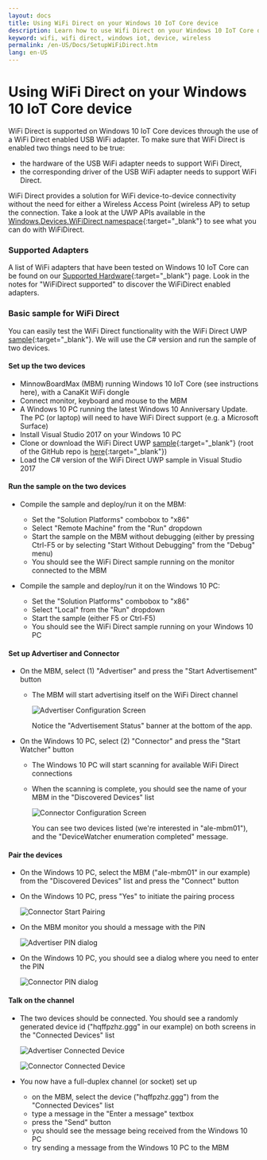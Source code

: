 ```yaml
---
layout: docs
title: Using WiFi Direct on your Windows 10 IoT Core device
description: Learn how to use Wifi Direct on your Windows 10 IoT Core device
keyword: wifi, wifi direct, windows iot, device, wireless
permalink: /en-US/Docs/SetupWiFiDirect.htm
lang: en-US
---
```


# Using WiFi Direct on your Windows 10 IoT Core device

WiFi Direct is supported on Windows 10 IoT Core devices through the use of a WiFi Direct enabled USB WiFi adapter. To make sure that WiFi Direct is enabled two things need to be true:
* the hardware of the USB WiFi adapter needs to support WiFi Direct,
* the corresponding driver of the USB WiFi adapter needs to support WiFi Direct. 

WiFi Direct provides a solution for WiFi device-to-device connectivity without the need for either a Wireless Access Point (wireless AP) to setup the connection. Take a look at the UWP APIs available in the [Windows.Devices.WiFiDirect namespace](https://msdn.microsoft.com/en-us/library/windows/apps/windows.devices.wifidirect.aspx){:target="_blank"} to see what you can do with WiFiDirect.

### <a name="WiFi_Devices"></a>Supported Adapters

A list of WiFi adapters that have been tested on Windows 10 IoT Core can be found on our [Supported Hardware]({{site.baseurl}}/{{page.lang}}/Docs/HardwareCompatList.htm#WiFi-Dongles){:target="_blank"} page. Look in the notes for "WiFiDirect supported" to discover the WiFiDirect enabled adapters.

### Basic sample for WiFi Direct

You can easily test the WiFi Direct functionality with the WiFi Direct UWP [sample](https://github.com/Microsoft/Windows-universal-samples/tree/master/Samples/WiFiDirect){:target="_blank"}. We will use the C# version and run the sample of two devices.

#### Set up the two devices
* MinnowBoardMax (MBM) running Windows 10 IoT Core (see instructions here), with a CanaKit WiFi dongle
* Connect monitor, keyboard and mouse to the MBM
* A Windows 10 PC running the latest Windows 10 Anniversary Update. The PC (or laptop) will need to have WiFi Direct support (e.g. a Microsoft Surface)
* Install Visual Studio 2017 on your Windows 10 PC
* Clone or download the WiFi Direct UWP [sample](https://github.com/Microsoft/Windows-universal-samples/tree/master/Samples/WiFiDirect){:target="_blank"} (root of the GitHub repo is [here](https://github.com/Microsoft/Windows-universal-samples){:target="_blank"})
* Load the C# version of the WiFi Direct UWP sample in Visual Studio 2017

#### Run the sample on the two devices
* Compile the sample and deploy/run it on the MBM:

    * Set the "Solution Platforms" combobox to "x86"
    * Select "Remote Machine" from the "Run" dropdown
    * Start the sample on the MBM without debugging (either by pressing Ctrl-F5 or by selecting "Start Without Debugging" from the "Debug" menu)
    * You should see the WiFi Direct sample running on the monitor connected to the MBM
* Compile the sample and deploy/run it on the Windows 10 PC:
    * Set the "Solution Platforms" combobox to "x86"
    * Select "Local" from the "Run" dropdown
    * Start the sample (either F5 or Ctrl-F5)
    * You should see the WiFi Direct sample running on your Windows 10 PC

#### Set up Advertiser and Connector
* On the MBM, select (1) "Advertiser" and press the "Start Advertisement" button

    * The MBM will start advertising itself on the WiFi Direct channel

        ![Advertiser Configuration Screen]({{site.baseurl}}/Resources/images/SetupWiFiDirect/Advertiser01.png)

        Notice the "Advertisement Status" banner at the bottom of the app.
    
* On the Windows 10 PC, select (2) "Connector" and press the "Start Watcher" button 

    * The Windows 10 PC will start scanning for available WiFi Direct connections
    * When the scanning is complete, you should see the name of your MBM in the "Discovered Devices" list

        ![Connector Configuration Screen]({{site.baseurl}}/Resources/images/SetupWiFiDirect/Connector01.png)

        You can see two devices listed (we're interested in "ale-mbm01"), and the "DeviceWatcher enumeration completed" message.

#### Pair the devices
* On the Windows 10 PC, select the MBM ("ale-mbm01" in our example) from the "Discovered Devices" list and press the "Connect" button
* On the Windows 10 PC, press "Yes" to initiate the pairing process

    ![Connector Start Pairing]({{site.baseurl}}/Resources/images/SetupWiFiDirect/Connector02.png)

* On the MBM monitor you should a message with the PIN

    ![Advertiser PIN dialog]({{site.baseurl}}/Resources/images/SetupWiFiDirect/Advertiser02.png)

* On the Windows 10 PC, you should see a dialog where you need to enter the PIN

    ![Connector PIN dialog]({{site.baseurl}}/Resources/images/SetupWiFiDirect/Connector03.png)

#### Talk on the channel
* The two devices should be connected. You should see a randomly generated device id ("hqffpzhz.ggg" in our example) on both screens in the "Connected Devices" list

    ![Advertiser Connected Device]({{site.baseurl}}/Resources/images/SetupWiFiDirect/Advertiser03.png)

    ![Connector Connected Device]({{site.baseurl}}/Resources/images/SetupWiFiDirect/Connector04.png)

* You now have a full-duplex channel (or socket) set up

    * on the MBM, select the device ("hqffpzhz.ggg") from the "Connected Devices" list
    * type a message in the "Enter a message" textbox
    * press the "Send" button
    * you should see the message being received from the Windows 10 PC
    * try sending a message from the Windows 10 PC to the MBM
